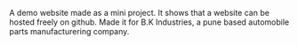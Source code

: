 A demo website made as a mini project.
It shows that a website can be hosted freely on github.
Made it for B.K Industries, a pune based automobile parts manufacturering company.
